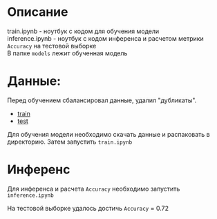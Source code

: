 # Описание
train.ipynb - ноутбук с кодом для обучения модели  
inference.ipynb - ноутбук с кодом инференса и расчетом метрики `Accuracy` на тестовой выборке  
В папке `models` лежит обученная модель

# Данные:
Перед обучением сбалансировал данные, удалил "дубликаты".  
 - [train](https://drive.google.com/file/d/1p8Cus4HRUCWzXEom4F3Mctqr6TdDXPxN/view?usp=sharing)
 - [test](https://drive.google.com/file/d/1EPCeGAzj2fbGmQF3Nr0n4WmV2d-7ff5k/view?usp=sharing)
 
 Для обучения модели необходимо скачать данные и распаковать в директорию. Затем запустить `train.ipynb`  
 # Инференс
 Для инференса и расчета `Accuracy` необходимо запустить `inference.ipynb`  
 
 На тестовой выборке удалось достичь `Accuracy` = 0.72
